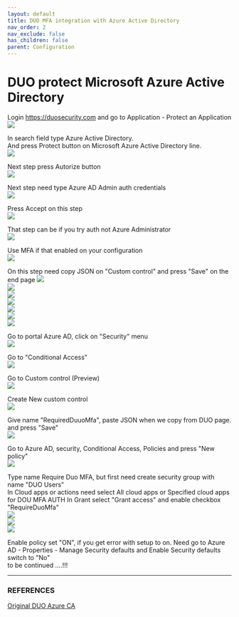 ```yaml
---
layout: default
title: DUO MFA integration with Azure Active Directory
nav_order: 2
nav_exclude: false
has_children: false
parent: Configuration
---
```


# DUO protect Microsoft Azure Active Directory

Login https://duosecurity.com 
and go to Application - Protect an Application   
![](images/DUOMFA_1.png)  

In search field type Azure Active Directory.  
And press Protect button on Microsoft Azure Active Directory line.   
![](images/DUOMFA_2.png)  

Next step press Autorize button  
![](images/DUOMFA_3.png)  
  
Next step need type Azure AD Admin auth credentials  
![](images/DUOMFA_4.png)  

Press Accept on this step  
![](images/DUOMFA_5.png)  

That step can be if you try auth not Azure Administrator  
![](images/DUOMFA_6.png)  

Use MFA if that enabled on your configuration  
![](images/DUOMFA_7.png)  

On this step need copy JSON on "Custom control" and press "Save" on the end page
![](images/DUOMFA_8.png)  
![](images/DUOMFA_9.png)  
![](images/DUOMFA_10.png)  
![](images/DUOMFA_11.png)  
![](images/DUOMFA_12.png)  
![](images/DUOMFA_13.png)  
![](images/DUOMFA_14.png)  
  
Go to portal Azure AD, click on "Security" menu  
![](images/DUOMFA_15.png)   
  
Go to "Conditional Access"  
![](images/DUOMFA_16.png)  

Go to Custom control (Preview)  
![](images/DUOMFA_17.png)  

Create New custom control     
![](images/DUOMFA_18.png)  
 
Give name "RequiredDuuoMfa", paste JSON when we copy from DUO page. and press "Save"   
![](images/DUOMFA_19.png)  

Go to Azure AD, security, Conditional Access, Policies and press "New policy"  
![](images/DUOMFA_20.png)  

Type name Require Duo MFA, but first need create security group with name "DUO Users"  
In Cloud apps or actions need select All cloud apps or Specified cloud apps for DOU MFA AUTH
In Grant select "Grant access" and enable checkbox "RequireDuoMfa"   
![](images/DUOMFA_23.png)  
![](images/DUOMFA_22.png)  
![](images/DUOMFA_24.png)  

Enable policy set "ON", if you get error with setup to on. 
Need go to Azure AD - Properties - Manage Security defaults and 
Enable Security defaults switch to "No"  
to be continued ....!!!

---
### REFERENCES
[Original DUO Azure CA](https://duo.com/docs/azure-ca)
